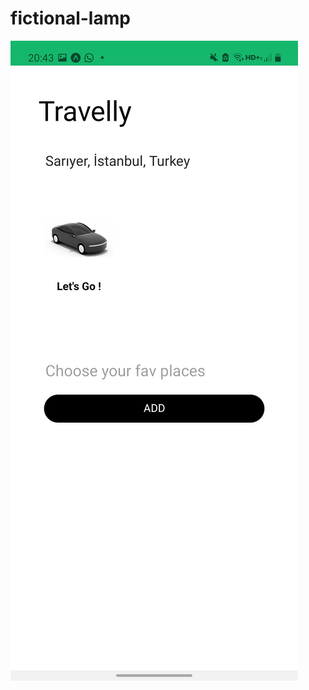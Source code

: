 # fictional-lamp

![alt text](https://github.com/0zzy0sbourne/fictional-lamp/blob/master/tavelly1.jpeg?raw=true)
